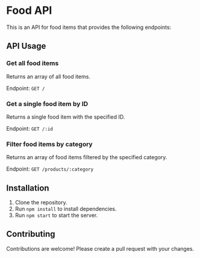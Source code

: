 # Food API

This is an API for food items that provides the following endpoints:

## API Usage

### Get all food items

Returns an array of all food items.

Endpoint: `GET /`

### Get a single food item by ID

Returns a single food item with the specified ID.

Endpoint: `GET /:id`

### Filter food items by category

Returns an array of food items filtered by the specified category.

Endpoint: `GET /products/:category`

## Installation

1. Clone the repository.
2. Run `npm install` to install dependencies.
3. Run `npm start` to start the server.

## Contributing

Contributions are welcome! Please create a pull request with your changes.

